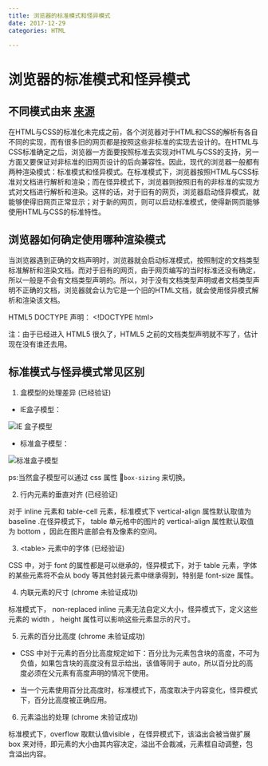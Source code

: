 ```yaml
---
title: 浏览器的标准模式和怪异模式
date: 2017-12-29
categories: HTML

---
```


# 浏览器的标准模式和怪异模式

## 不同模式由来 [来源](https://www.jianshu.com/p/dcab7cde8c04)

在HTML与CSS的标准化未完成之前，各个浏览器对于HTML和CSS的解析有各自不同的实现，而有很多旧的网页都是按照这些非标准的实现去设计的。在HTML与CSS标准确定之后，浏览器一方面要按照标准去实现对HTML与CSS的支持，另一方面又要保证对非标准的旧网页设计的后向兼容性。因此，现代的浏览器一般都有两种渲染模式：标准模式和怪异模式。在标准模式下，浏览器按照HTML与CSS标准对文档进行解析和渲染；而在怪异模式下，浏览器则按照旧有的非标准的实现方式对文档进行解析和渲染。这样的话，对于旧有的网页，浏览器启动怪异模式，就能够使得旧网页正常显示；对于新的网页，则可以启动标准模式，使得新网页能够使用HTML与CSS的标准特性。

## 浏览器如何确定使用哪种渲染模式

当浏览器遇到正确的文档声明时，浏览器就会启动标准模式，按照制定的文档类型标准解析和渲染文档。而对于旧有的网页，由于网页编写的当时标准还没有确定，所以一般是不会有文档类型声明的。所以，对于没有文档类型声明或者文档类型声明不正确的文档，浏览器就会认为它是一个旧的HTML文档，就会使用怪异模式解析和渲染该文档。

HTML5 DOCTYPE 声明： \<!DOCTYPE html\>

注：由于已经进入 HTML5 很久了，HTML5 之前的文档类型声明就不写了，估计现在没有谁还去用。

## 标准模式与怪异模式常见区别

1. 盒模型的处理差异 (已经验证)

+ IE盒子模型：

![IE 盒子模型](/img/iebox.png)

+ 标准盒子模型：

![标准盒子模型](/img/box.png)

ps:当然盒子模型可以通过 css 属性 `box-sizing` 来切换。

2. 行内元素的垂直对齐 (已经验证)

对于 inline 元素和 table-cell 元素，标准模式下 vertical-align 属性默认取值为 baseline .在怪异模式下， table 单元格中的图片的 vertical-align 属性默认取值为 bottom ，因此在图片底部会有及像素的空间。

3. \<table> 元素中的字体 (已经验证)

CSS 中，对于 font 的属性都是可以继承的，怪异模式下，对于 table 元素，字体的某些元素将不会从 body 等其他封装元素中继承得到，特别是 font-size 属性。


4. 内联元素的尺寸 (chrome 未验证成功)

标准模式下， non-replaced inline 元素无法自定义大小，怪异模式下，定义这些元素的 width ， height 属性可以影响这些元素显示的尺寸。

5. 元素的百分比高度 (chrome 未验证成功)

+ CSS 中对于元素的百分比高度规定如下：百分比为元素包含块的高度，不可为负值，如果包含块的高度没有显示给出，该值等同于 auto，所以百分比的高度必须在父元素有高度声明的情况下使用。

+ 当一个元素使用百分比高度时，标准模式下，高度取决于内容变化，怪异模式下，百分比高度被正确应用。

6. 元素溢出的处理 (chrome 未验证成功)

标准模式下，overflow 取默认值visible ，在怪异模式下，该溢出会被当做扩展 box 来对待，即元素的大小由其内容决定，溢出不会裁减，元素框自动调整，包含溢出内容。


